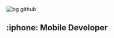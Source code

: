 ![bg github](https://github.com/ffadhl/githubAboutMe/blob/main/14_things_Pixel_GIF.gif)


<div>
<h2> :iphone: Mobile Developer </h2>
</div>
